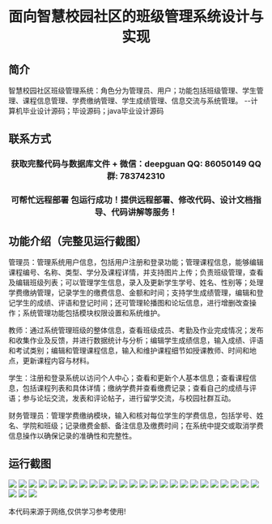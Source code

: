 <p><h1 align="center">面向智慧校园社区的班级管理系统设计与实现</h1></p>

## 简介
智慧校园社区班级管理系统：角色分为管理员、用户；功能包括班级管理、学生管理、课程信息管理、学费缴纳管理、学生成绩管理、信息交流与系统管理。    --计算机毕业设计源码；毕设源码；java毕业设计源码


## 联系方式
<p><h3 align="center">获取完整代码与数据库文件 + 微信：deepguan QQ: 86050149 QQ群: 783742310</h3></p>
<p><h3 align="center">可帮忙远程部署 包运行成功！提供远程部署、修改代码、设计文档指导、代码讲解等服务！</h3></p>

## 功能介绍（完整见运行截图）
管理员：管理系统用户信息，包括用户注册和登录功能；管理课程信息，能够编辑课程编号、名称、类型、学分及课程详情，并支持图片上传；负责班级管理，查看及编辑班级列表；可以管理学生信息，录入及更新学生学号、姓名、性别等；处理学费缴纳管理，记录学生的缴费信息、金额和时间；支持学生成绩管理，编辑和登记学生的成绩、评语和登记时间；还可管理轮播图和论坛信息，进行增删改查操作；系统管理功能包括模块权限设置和系统维护。

教师：通过系统管理班级的整体信息，查看班级成员、考勤及作业完成情况；发布和收集作业及反馈，并进行数据统计与分析；编辑学生成绩信息，输入成绩、评语和考试类别；编辑和管理课程信息，输入和维护课程细节如授课教师、时间和地点，更新课程内容与材料。

学生：注册和登录系统以访问个人中心；查看和更新个人基本信息；查看课程信息，包括课程列表和具体详情；缴纳学费并查看缴费记录；查看自己的成绩与评语；参与论坛交流，发表和评论帖子，进行留学交流，与校园社群互动。

财务管理员：管理学费缴纳模块，输入和核对每位学生的学费信息，包括学号、姓名、学院和班级；记录缴费金额、备注信息及缴费时间；在系统中提交或取消学费信息操作以确保记录的准确性和完整性。


## 运行截图
![](https://bs-1329754181.cos.ap-shanghai.myqcloud.com/ssm/SmartCampusClassManagementSystem/img/001.jpg)
![](https://bs-1329754181.cos.ap-shanghai.myqcloud.com/ssm/SmartCampusClassManagementSystem/img/002.jpg)
![](https://bs-1329754181.cos.ap-shanghai.myqcloud.com/ssm/SmartCampusClassManagementSystem/img/003.jpg)
![](https://bs-1329754181.cos.ap-shanghai.myqcloud.com/ssm/SmartCampusClassManagementSystem/img/004.jpg)
![](https://bs-1329754181.cos.ap-shanghai.myqcloud.com/ssm/SmartCampusClassManagementSystem/img/005.jpg)
![](https://bs-1329754181.cos.ap-shanghai.myqcloud.com/ssm/SmartCampusClassManagementSystem/img/006.jpg)
![](https://bs-1329754181.cos.ap-shanghai.myqcloud.com/ssm/SmartCampusClassManagementSystem/img/007.jpg)
![](https://bs-1329754181.cos.ap-shanghai.myqcloud.com/ssm/SmartCampusClassManagementSystem/img/008.jpg)
![](https://bs-1329754181.cos.ap-shanghai.myqcloud.com/ssm/SmartCampusClassManagementSystem/img/009.jpg)
![](https://bs-1329754181.cos.ap-shanghai.myqcloud.com/ssm/SmartCampusClassManagementSystem/img/010.jpg)
![](https://bs-1329754181.cos.ap-shanghai.myqcloud.com/ssm/SmartCampusClassManagementSystem/img/011.jpg)
![](https://bs-1329754181.cos.ap-shanghai.myqcloud.com/ssm/SmartCampusClassManagementSystem/img/012.jpg)
![](https://bs-1329754181.cos.ap-shanghai.myqcloud.com/ssm/SmartCampusClassManagementSystem/img/013.jpg)
![](https://bs-1329754181.cos.ap-shanghai.myqcloud.com/ssm/SmartCampusClassManagementSystem/img/014.jpg)
![](https://bs-1329754181.cos.ap-shanghai.myqcloud.com/ssm/SmartCampusClassManagementSystem/img/015.jpg)
![](https://bs-1329754181.cos.ap-shanghai.myqcloud.com/ssm/SmartCampusClassManagementSystem/img/016.jpg)
![](https://bs-1329754181.cos.ap-shanghai.myqcloud.com/ssm/SmartCampusClassManagementSystem/img/017.jpg)
![](https://bs-1329754181.cos.ap-shanghai.myqcloud.com/ssm/SmartCampusClassManagementSystem/img/018.jpg)
![](https://bs-1329754181.cos.ap-shanghai.myqcloud.com/ssm/SmartCampusClassManagementSystem/img/019.jpg)
![](https://bs-1329754181.cos.ap-shanghai.myqcloud.com/ssm/SmartCampusClassManagementSystem/img/020.jpg)
![](https://bs-1329754181.cos.ap-shanghai.myqcloud.com/ssm/SmartCampusClassManagementSystem/img/021.jpg)
![](https://bs-1329754181.cos.ap-shanghai.myqcloud.com/ssm/SmartCampusClassManagementSystem/img/022.jpg)
![](https://bs-1329754181.cos.ap-shanghai.myqcloud.com/ssm/SmartCampusClassManagementSystem/img/023.jpg)
![](https://bs-1329754181.cos.ap-shanghai.myqcloud.com/ssm/SmartCampusClassManagementSystem/img/024.jpg)
![](https://bs-1329754181.cos.ap-shanghai.myqcloud.com/ssm/SmartCampusClassManagementSystem/img/025.jpg)
![](https://bs-1329754181.cos.ap-shanghai.myqcloud.com/ssm/SmartCampusClassManagementSystem/img/026.jpg)
![](https://bs-1329754181.cos.ap-shanghai.myqcloud.com/ssm/SmartCampusClassManagementSystem/img/027.jpg)
![](https://bs-1329754181.cos.ap-shanghai.myqcloud.com/ssm/SmartCampusClassManagementSystem/img/028.jpg)

<p>本代码来源于网络,仅供学习参考使用!</p>
